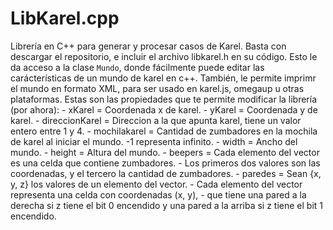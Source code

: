 # LibKarel.cpp
Librería en C++ para generar y procesar casos de Karel.
Basta con descargar el repositorio, e incluir el archivo libkarel.h en su código. Esto le da acceso a la clase `Mundo`, donde fácilmente puede editar las carácterísticas de un mundo de karel en c++. 
También, le permite imprimr el mundo en formato XML, para ser usado en karel.js, omegaup u otras plataformas.
Estas son las propiedades que te permite modificar la librería (por ahora):
    - xKarel = Coordenada x de karel.
    - yKarel = Coordenada y de karel.
    - direccionKarel = Direccion a la que apunta karel, tiene un valor entero entre 1 y 4.
    - mochilakarel = Cantidad de zumbadores en la mochila de karel al iniciar el mundo. -1 representa infinito.
    - width = Ancho del mundo.
    - height = Altura del mundo.
    - beepers = Cada elemento del vector es una celda que contiene zumbadores.
    - Los primeros dos valores son las coordenadas, y el tercero la cantidad de zumbadores.
    - paredes = Sean {x, y, z} los valores de un elemento del vector. 
    - Cada elemento del vector representa una celda con coordenadas (x, y),
    - que tiene una pared a la derecha si z tiene el bit 0 encendido y una pared a la arriba si z tiene el bit 1 encendido.
